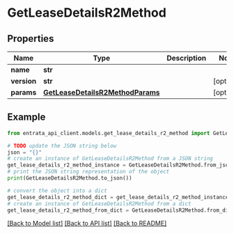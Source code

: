 # GetLeaseDetailsR2Method


## Properties

Name | Type | Description | Notes
------------ | ------------- | ------------- | -------------
**name** | **str** |  | 
**version** | **str** |  | [optional] 
**params** | [**GetLeaseDetailsR2MethodParams**](GetLeaseDetailsR2MethodParams.md) |  | [optional] 

## Example

```python
from entrata_api_client.models.get_lease_details_r2_method import GetLeaseDetailsR2Method

# TODO update the JSON string below
json = "{}"
# create an instance of GetLeaseDetailsR2Method from a JSON string
get_lease_details_r2_method_instance = GetLeaseDetailsR2Method.from_json(json)
# print the JSON string representation of the object
print(GetLeaseDetailsR2Method.to_json())

# convert the object into a dict
get_lease_details_r2_method_dict = get_lease_details_r2_method_instance.to_dict()
# create an instance of GetLeaseDetailsR2Method from a dict
get_lease_details_r2_method_from_dict = GetLeaseDetailsR2Method.from_dict(get_lease_details_r2_method_dict)
```
[[Back to Model list]](../README.md#documentation-for-models) [[Back to API list]](../README.md#documentation-for-api-endpoints) [[Back to README]](../README.md)


